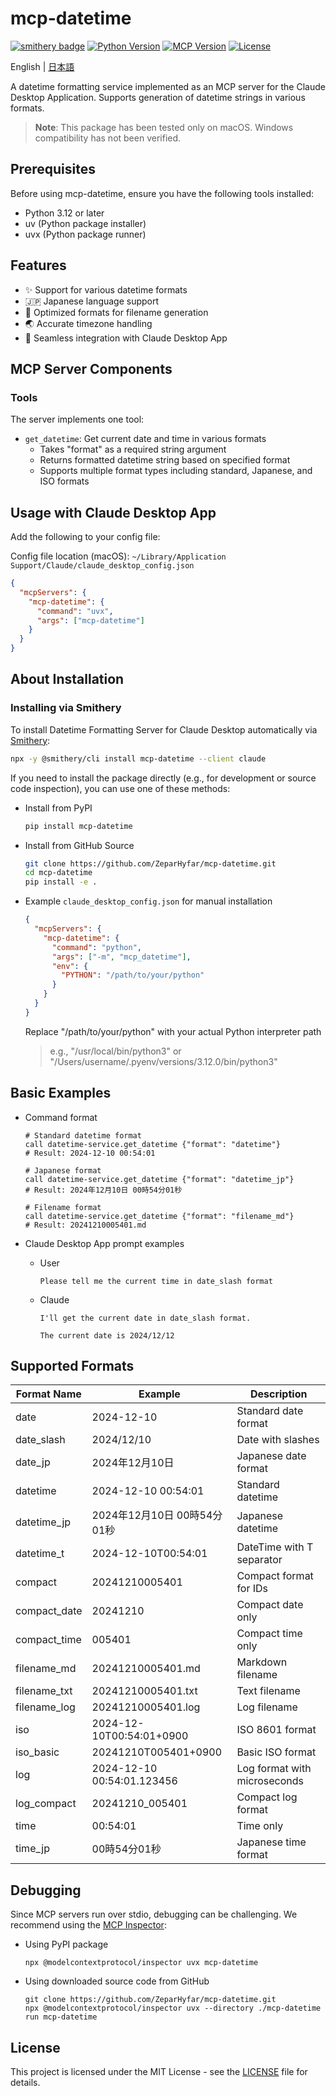 # mcp-datetime

[![smithery badge](https://smithery.ai/badge/mcp-datetime)](https://smithery.ai/server/mcp-datetime)
[![Python Version](https://img.shields.io/badge/python-3.12-blue.svg)](https://www.python.org/downloads/)
[![MCP Version](https://img.shields.io/badge/mcp-1.1.1-green.svg)](https://github.com/anaisbetts/mcp)
[![License](https://img.shields.io/badge/license-MIT-blue.svg)](LICENSE)

English | [日本語](README_ja.md)

A datetime formatting service implemented as an MCP server for the Claude Desktop Application. Supports generation of datetime strings in various formats.

> **Note**: This package has been tested only on macOS. Windows compatibility has not been verified.

## Prerequisites

Before using mcp-datetime, ensure you have the following tools installed:

- Python 3.12 or later
- uv (Python package installer)
- uvx (Python package runner)

## Features

- ✨ Support for various datetime formats
- 🇯🇵 Japanese language support
- 📁 Optimized formats for filename generation
- 🌏 Accurate timezone handling
- 🔧 Seamless integration with Claude Desktop App

## MCP Server Components

### Tools

The server implements one tool:

- `get_datetime`: Get current date and time in various formats
  - Takes "format" as a required string argument
  - Returns formatted datetime string based on specified format
  - Supports multiple format types including standard, Japanese, and ISO formats

## Usage with Claude Desktop App

Add the following to your config file:

Config file location (macOS):
`~/Library/Application Support/Claude/claude_desktop_config.json`

```json
{
  "mcpServers": {
    "mcp-datetime": {
      "command": "uvx",
      "args": ["mcp-datetime"]
    }
  }
}
```

## About Installation

### Installing via Smithery

To install Datetime Formatting Server for Claude Desktop automatically via [Smithery](https://smithery.ai/server/mcp-datetime):

```bash
npx -y @smithery/cli install mcp-datetime --client claude
```

If you need to install the package directly (e.g., for development or source code inspection), you can use one of these methods:

- Install from PyPI

  ```bash
  pip install mcp-datetime
  ```

- Install from GitHub Source

  ```bash
  git clone https://github.com/ZeparHyfar/mcp-datetime.git
  cd mcp-datetime
  pip install -e .
  ```

- Example `claude_desktop_config.json` for manual installation

  ```json
  {
    "mcpServers": {
      "mcp-datetime": {
        "command": "python",
        "args": ["-m", "mcp_datetime"],
        "env": {
          "PYTHON": "/path/to/your/python"
        }
      }
    }
  }
  ```

  Replace "/path/to/your/python" with your actual Python interpreter path
  > e.g., "/usr/local/bin/python3" or "/Users/username/.pyenv/versions/3.12.0/bin/python3"

## Basic Examples

- Command format

  ```
  # Standard datetime format
  call datetime-service.get_datetime {"format": "datetime"}
  # Result: 2024-12-10 00:54:01

  # Japanese format
  call datetime-service.get_datetime {"format": "datetime_jp"}
  # Result: 2024年12月10日 00時54分01秒

  # Filename format
  call datetime-service.get_datetime {"format": "filename_md"}
  # Result: 20241210005401.md
  ```

- Claude Desktop App prompt examples

  - User

    ```
    Please tell me the current time in date_slash format
    ```

  - Claude

    ```
    I'll get the current date in date_slash format.

    The current date is 2024/12/12
    ```

## Supported Formats

| Format Name  | Example                     | Description                  |
| ------------ | --------------------------- | ---------------------------- |
| date         | 2024-12-10                  | Standard date format         |
| date_slash   | 2024/12/10                  | Date with slashes            |
| date_jp      | 2024年12月10日              | Japanese date format         |
| datetime     | 2024-12-10 00:54:01         | Standard datetime            |
| datetime_jp  | 2024年12月10日 00時54分01秒 | Japanese datetime            |
| datetime_t   | 2024-12-10T00:54:01         | DateTime with T separator    |
| compact      | 20241210005401              | Compact format for IDs       |
| compact_date | 20241210                    | Compact date only            |
| compact_time | 005401                      | Compact time only            |
| filename_md  | 20241210005401.md           | Markdown filename            |
| filename_txt | 20241210005401.txt          | Text filename                |
| filename_log | 20241210005401.log          | Log filename                 |
| iso          | 2024-12-10T00:54:01+0900    | ISO 8601 format              |
| iso_basic    | 20241210T005401+0900        | Basic ISO format             |
| log          | 2024-12-10 00:54:01.123456  | Log format with microseconds |
| log_compact  | 20241210_005401             | Compact log format           |
| time         | 00:54:01                    | Time only                    |
| time_jp      | 00時54分01秒                | Japanese time format         |

## Debugging

Since MCP servers run over stdio, debugging can be challenging. We recommend using the [MCP Inspector](https://github.com/modelcontextprotocol/inspector):

- Using PyPI package

  ```
  npx @modelcontextprotocol/inspector uvx mcp-datetime
  ```

- Using downloaded source code from GitHub

  ```
  git clone https://github.com/ZeparHyfar/mcp-datetime.git
  npx @modelcontextprotocol/inspector uvx --directory ./mcp-datetime run mcp-datetime
  ```

## License

This project is licensed under the MIT License - see the [LICENSE](LICENSE) file for details.